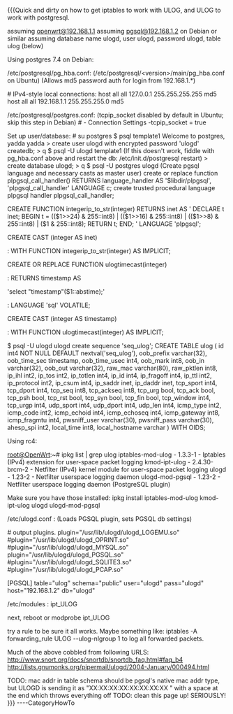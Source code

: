 {{{Quick and dirty on how to get iptables to work with ULOG, and ULOG to
work with postgresql.

assuming <openwrt@192.168.1.1> assuming <pgsql@192.168.1.2> on Debian or
similar assuming database name ulogd, user ulogd, password ulogd, table
ulog (below)

Using postgres 7.4 on Debian:

/etc/postgresql/pg\_hba.conf:
(/etc/postgresql/&lt;version&gt;/main/pg\_hba.conf on Ubuntu) (Allows
md5 password auth for login from 192.168.1.\*)

\# IPv4-style local connections: host all all 127.0.0.1 255.255.255.255
md5 host all all 192.168.1.1 255.255.255.0 md5

/etc/postgresql/postgres.conf: (tcpip\_socket disabled by default in
Ubuntu; skip this step in Debian) \# - Connection Settings
-tcpip\_socket = true

Set up user/database: \# su postgres \$ psql template1 Welcome to
postgres, yadda yadda &gt; create user ulogd with encrypted password
'ulogd' createdb; &gt; q \$ psql -U ulogd template1 (If this doesn't
work, fiddle with pg\_hba.conf above and restart the db:
/etc/init.d/postgresql restart) &gt; create database ulogd; &gt; q \$
psql -U postgres ulogd (Create pgsql language and necessary casts as
master user) create or replace function plpgsql\_call\_handler() RETURNS
language\_handler AS '\$libdir/plpgsql', 'plpgsql\_call\_handler'
LANGUAGE c; create trusted procedural language plpgsql handler
plpgsql\_call\_handler;

CREATE FUNCTION integerip\_to\_str(integer) RETURNS inet AS ' DECLARE t
inet; BEGIN t = ((\$1&gt;&gt;24) & 255::int8) | ((\$1&gt;&gt;16) &
255::int8) | ((\$1&gt;&gt;8) & 255::int8) | (\$1 & 255::int8); RETURN t;
END; ' LANGUAGE 'plpgsql';

CREATE CAST (integer AS inet)

:   WITH FUNCTION integerip\_to\_str(integer) AS IMPLICIT;

CREATE OR REPLACE FUNCTION ulogtimecast(integer)

:   RETURNS timestamp AS

'select "timestamp"(\$1::abstime);'

:   LANGUAGE 'sql' VOLATILE;

CREATE CAST (integer AS timestamp)

:   WITH FUNCTION ulogtimecast(integer) AS IMPLICIT;

\$ psql -U ulogd ulogd create sequence 'seq\_ulog'; CREATE TABLE ulog (
id int4 NOT NULL DEFAULT nextval('seq\_ulog'), oob\_prefix varchar(32),
oob\_time\_sec timestamp, oob\_time\_usec int4, oob\_mark int8, oob\_in
varchar(32), oob\_out varchar(32), raw\_mac varchar(80), raw\_pktlen
int8, ip\_ihl int2, ip\_tos int2, ip\_totlen int4, ip\_id int4,
ip\_fragoff int4, ip\_ttl int2, ip\_protocol int2, ip\_csum int4,
ip\_saddr inet, ip\_daddr inet, tcp\_sport int4, tcp\_dport int4,
tcp\_seq int8, tcp\_ackseq int8, tcp\_urg bool, tcp\_ack bool, tcp\_psh
bool, tcp\_rst bool, tcp\_syn bool, tcp\_fin bool, tcp\_window int4,
tcp\_urgp int4, udp\_sport int4, udp\_dport int4, udp\_len int4,
icmp\_type int2, icmp\_code int2, icmp\_echoid int4, icmp\_echoseq int4,
icmp\_gateway int8, icmp\_fragmtu int4, pwsniff\_user varchar(30),
pwsniff\_pass varchar(30), ahesp\_spi int2, local\_time int8,
local\_hostname varchar ) WITH OIDS;

Using rc4:

<root@OpenWrt>:\~\# ipkg list | grep ulog iptables-mod-ulog - 1.3.3-1 -
Iptables (IPv4) extension for user-space packet logging kmod-ipt-ulog -
2.4.30-brcm-2 - Netfilter (IPv4) kernel module for user-space packet
logging ulogd - 1.23-2 - Netfilter userspace logging daemon
ulogd-mod-pgsql - 1.23-2 - Netfilter userspace logging daemon
(PostgreSQL plugin)

Make sure you have those installed: ipkg install iptables-mod-ulog
kmod-ipt-ulog ulogd ulogd-mod-pgsql

/etc/ulogd.conf : (Loads PGSQL plugin, sets PGSQL db settings)

\# output plugins. plugin="/usr/lib/ulogd/ulogd\_LOGEMU.so"
\#plugin="/usr/lib/ulogd/ulogd\_OPRINT.so"
\#plugin="/usr/lib/ulogd/ulogd\_MYSQL.so"
plugin="/usr/lib/ulogd/ulogd\_PGSQL.so"
\#plugin="/usr/lib/ulogd/ulogd\_SQLITE3.so"
\#plugin="/usr/lib/ulogd/ulogd\_PCAP.so"

\[PGSQL\] table="ulog" schema="public" user="ulogd" pass="ulogd"
host="192.168.1.2" db="ulogd"

/etc/modules : ipt\_ULOG

next, reboot or modprobe ipt\_ULOG

try a rule to be sure it all works. Maybe something like: iptables -A
forwarding\_rule ULOG --ulog-nlgroup 1 to log all forwarded packets.

Much of the above cobbled from following URLS:
<http://www.snort.org/docs/snortdb/snortdb_faq.html#faq_b4>
<http://lists.gnumonks.org/pipermail/ulogd/2004-January/000494.html>

TODO: mac addr in table schema should be pgsql's native mac addr type,
but ULOGD is sending it as "XX:XX:XX:XX:XX:XX:XX:XX " with a space at
the end which throws everything off TODO: clean this page up! SERIOUSLY!
}}} ----CategoryHowTo
